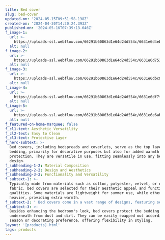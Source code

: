 ```yaml
---
title: Bed cover
slug: bed-cover
updated-on: '2024-05-15T09:51:58.138Z'
created-on: '2024-04-30T14:20:24.393Z'
published-on: '2024-05-16T07:39:13.646Z'
f_image-1:
  url: >-
    https://uploads-ssl.webflow.com/66291b60863d1e64d24d554c/6631e6d4eb2671bc12a0f6a3_images.jpeg
  alt: null
f_image-2:
  url: >-
    https://uploads-ssl.webflow.com/66291b60863d1e64d24d554c/6631e6d7516544ad2f59144a_petal-soft-quilted-bed-cover-blue-ethnic-100-cotton-king-size-bedspread-773623.webp
  alt: null
f_image-3:
  url: >-
    https://uploads-ssl.webflow.com/66291b60863d1e64d24d554c/6631e6dbc99fdd1e37eebb8a_images%20(1).jpeg
  alt: null
f_image-4:
  url: >-
    https://uploads-ssl.webflow.com/66291b60863d1e64d24d554c/6631e6df7f1ad700e0752aa8_petal-soft-quilted-bed-cover-brown-ethnic-100-cotton-king-size-bedspread-123902.webp
  alt: null
f_image-5:
  url: >-
    https://uploads-ssl.webflow.com/66291b60863d1e64d24d554c/6631e6e6ab4c6d990b9a6c15_petal-soft-quilted-bed-cover-brown-ethnic-100-cotton-king-size-bedspread-769191.webp
  alt: null
f_featured-on-home-marquee: false
f_cl1-text: Aesthetic Versatility
f_cl2-text: Easy to Clean
f_cl3-text: Protective Layer
f_hero-subtext: >-
  Bed covers, including bedspreads and coverlets, serve as the top layer of
  bedding, primarily for decorative purposes but also for added warmth and
  protection. They are versatile in use, fitting seamlessly into any bedroom
  design.
f_subheading-1-2: Material Composition
f_subheading-2-2: Design and Aesthetics
f_subheading-3-2: Functionality and Versatility
f_subtext-1: >-
  Typically made from materials such as cotton, polyester, velvet, or quilted
  fabric, bed covers are selected for their aesthetic appeal and functional
  qualities. Some materials are lightweight for summer use, while others are
  heavier, providing extra warmth.
f_subtext-2: ' Bed covers come in a vast range of designs, featuring solid colors, intricate patterns, or textured surfaces such as matelassé. The choice of design can influence the entire atmosphere of a bedroom, making bed covers central to bedroom decor.'
f_subtext-3: >-
  Besides enhancing the bedroom's look, bed covers protect the bedding
  underneath from dust and dirt. They can be easily swapped out according to
  season or decorating preference, offering flexibility in styling.
layout: '[products].html'
tags: products
---
```



